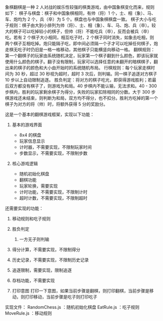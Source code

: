 象棋翻棋是一种 2 人对战的娱乐性较强的棋类游戏，由中国象棋变化而来，规则如下：
棋子与棋盘：棋子和中国象棋相同，有帅（将）1 个，士、相（象）、马、车、炮均为 2 个，兵（卒）为 5 个。棋盘也与中国象棋棋盘一致。
棋子大小与吃子规则：棋子由大到小排列为帅（将）、士、相（象）、车、马、炮、兵（卒）。较大的棋子可以吃掉较小的棋子，但帅（将）不能吃兵（卒），反而会被兵（卒）吃。若有 2 个棋子大小相同，相互吃子时，2 个棋子同时消失，如象去吃相，则两个棋子互相吃掉。炮只能隔子吃，即中间必须隔一个子才可以吃掉任何棋子，炮走棋无吃子时仍旧是一格一格移动，其他棋子只能横竖向移动一格。
翻棋规则：第一个翻棋子的玩家由系统随机决定，玩家第一个棋子翻到什么颜色，即该玩家就使用什么颜色的棋子。翻子没有限制，玩家可以选择任意的未翻开的暗棋棋子，翻出来的棋子的颜色和大小由开始时的系统随机布局。
行棋规则：每个玩家走棋时间为 30 秒，超过 30 秒视为超时，超时 3 次后，则判输。同一棋子追逐对方棋子 10 步以上自动限制追逐。
胜负判定：将对方的棋子吃光，即获得游戏胜利；若最后双方都没有棋子了，则游戏为和局。40 步棋内不能认输，无法求和。40 - 300 步棋内，胜利的玩家剩余棋子为得分，失败的玩家扣除相同的分数。大于 300 步棋游戏还未结束，则判断为和局，双方均不得分，也不扣分。胜利方吃掉的第一个棋子为对方的将（帅）时，将额外获得 5 分的奖励分。

这是一个基本的翻棋游戏框架，实现以下功能：

1. 基本的游戏界面
   
   - 8x4 的棋盘
   - 玩家信息显示
   - 计时器，不需要实现，不限制玩家时间
   - 步数显示，不需要实现，不限制步数
2. 核心游戏逻辑
   
   - 随机初始化棋盘
   - 翻棋功能
   - 玩家轮换，需要实现
   - 计时功能，不需要实现，不限制计时
   - 超时计数，不需要实现，不限制超时

还需要实现的功能：

1. 移动规则和吃子规则
2. 胜负判定
    1. 一方无子则判输
3. 得分计算，不需要实现，不限制得分
4. 历史记录，不需要实现，不限制历史记录
5. 追逐限制，需要实现，限制追逐
6. 存档功能，不需要实现

7. 打印意图
打印一下意图，如果当前步骤是翻棋，则打印翻棋，当前步骤是移动，则打印移动，当前步骤是吃子则打印吃子

实现文件：
RandomChess.js ：随机初始化棋盘
EatRule.js ：吃子规则
MoveRule.js ：移动规则

